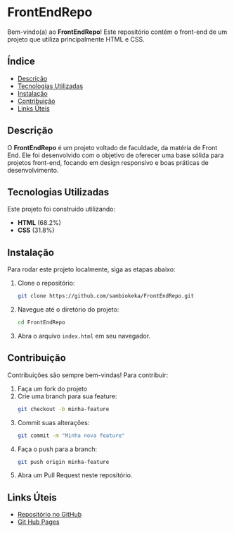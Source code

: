 # FrontEndRepo

Bem-vindo(a) ao **FrontEndRepo**! Este repositório contém o front-end de um projeto que utiliza principalmente HTML e CSS. 

## Índice

- [Descrição](#descrição)
- [Tecnologias Utilizadas](#tecnologias-utilizadas)
- [Instalação](#instalação)
- [Contribuição](#contribuição)
- [Links Úteis](#links-úteis)

## Descrição

O **FrontEndRepo** é um projeto voltado de faculdade, da matéria de Front End. Ele foi desenvolvido com o objetivo de oferecer uma base sólida para projetos front-end, focando em design responsivo e boas práticas de desenvolvimento.

## Tecnologias Utilizadas

Este projeto foi construído utilizando:

- **HTML** (68.2%)
- **CSS** (31.8%)

## Instalação

Para rodar este projeto localmente, siga as etapas abaixo:

1. Clone o repositório:
   ```bash
   git clone https://github.com/sambiokeka/FrontEndRepo.git
   ```

2. Navegue até o diretório do projeto:
   ```bash
   cd FrontEndRepo
   ```

3. Abra o arquivo `index.html` em seu navegador.

## Contribuição

Contribuições são sempre bem-vindas! Para contribuir:

1. Faça um fork do projeto
2. Crie uma branch para sua feature:
   ```bash
   git checkout -b minha-feature
   ```
3. Commit suas alterações:
   ```bash
   git commit -m "Minha nova feature"
   ```
4. Faça o push para a branch:
   ```bash
   git push origin minha-feature
   ```
5. Abra um Pull Request neste repositório.

## Links Úteis

- [Repositório no GitHub](https://github.com/sambiokeka/FrontEndRepo)
- [Git Hub Pages](https://sambiokeka.github.io/FrontEndRepo/)

